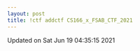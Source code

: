 ```yaml
---
layout: post
title: !ctf addctf CS166_x_FSAB_CTF_2021
---
```


<!--break-->



Updated on Sat Jun 19 04:35:15 2021
